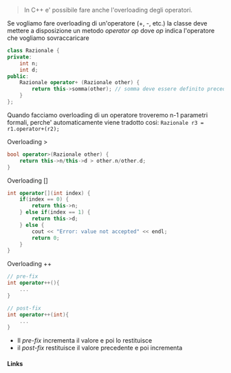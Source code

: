 >In C++ e' possibile fare anche l'overloading degli operatori.

Se vogliamo fare overloading di un'operatore (+, -, etc.) la classe deve mettere a disposizione un metodo *operator op* dove *op* indica l'operatore che vogliamo sovraccaricare
```cpp
class Razionale {
private:
	int n;
	int d;
public:
	Razionale operator+ (Razionale other) {
		return this->somma(other); // somma deve essere definito precedentemente
	}
};
```
Quando facciamo overloading di un operatore troveremo n-1 parametri formali, perche' automaticamente viene tradotto cosi: 
``Razionale r3 = r1.operator+(r2);``

Overloading >
```cpp
bool operator>(Razionale other) {
	return this->n/this->d > other.n/other.d;
}
```

Overloading []
```cpp
int operator[](int index) {
	if(index == 0) {
		return this->n;
	} else if(index == 1) {
		return this->d;
	} else {
		cout << "Error: value not accepted" << endl;
		return 0;
	}
}
```

Overloading ++
```cpp 
// pre-fix
int operator++(){
	...
}

// post-fix
int operator++(int){
	...
}
```

- Il *pre-fix* incrementa il valore e poi lo restituisce
- il *post-fix* restituisce il valore precedente e poi incrementa

#### Links
